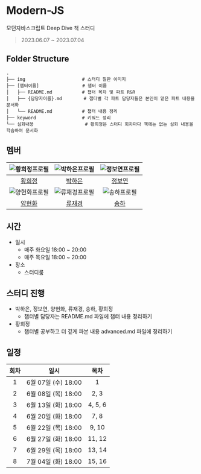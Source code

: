 # Modern-JS
모던자바스크립트 Deep Dive 책 스터디 
> 2023.06.07 ~ 2023.07.04

## Folder Structure

    .
    ├── img                     # 스터디 칠판 이미지
    ├── [챕터이름]                # 챕터 이름
    │   ├── README.md           # 챕터 목차 및 파트 R&R 
    │   ├── {담당자이름}.md        # 챕터별 각 파트 담당자들은 본인이 맡은 파트 내용을 문서화
    │   └── README.md           # 챕터 내용 정리
    ├── keyword                 # 키워드 정리
    └── 심화내용                   # 황희정은 스터디 회차마다 책에는 없는 심화 내용을 학습하여 문서화

## 멤버

|  ![황희정프로필](https://github.com/hjstep.png?size=100)  | ![박하은프로필](https://github.com/pullingoff.png?size=100) |    ![정보연프로필](https://github.com/boyeonJ.png?size=100)     |
|:---------------------------------------------------:|:-----------------------------------------------------:|:--------------------------------------------------:|
|          [황희정](https://github.com/hjstep)           |         [박하은](https://github.com/pullingoff)          |         [정보연](https://github.com/boyeonJ)          |
| ![양현화프로필](https://github.com/hhyanghh.png?size=100) |   ![류재경프로필](https://github.com/ujkey.png?size=100)    | ![송하프로필](https://github.com/poan1221.png?size=100) |                                                    |
|         [양현화](https://github.com/hhyanghh)          |            [류재경](https://github.com/ujkey)            |         [송하](https://github.com/poan1221)          |                                                        |

## 시간

- 일시
    - 매주 화요일 18:00 ~ 20:00<br/>
    - 매주 목요일 18:00 ~ 20:00
- 장소
    - 스터디룸

## 스터디 진행

- 박하은, 정보연, 양현화, 류재경, 송하, 황희정
  - 챕터별 담당자는 README.md 파일에 챕터 내용 정리하기
- 황희정
  - 챕터별 공부하고 더 깊게 파본 내용 advanced.md 파일에 정리하기

## 일정

| 회차  |        일시        |   목차    |
|:---:|:----------------:|:-------:|
|  1  | 6월 07일 (수) 18:00 |    1    |
|  2  | 6월 08일 (목) 18:00 |  2,  3  | 
|  3  | 6월 13일 (화) 18:00 | 4, 5, 6 | 
|  4  | 6월 20일 (화) 18:00 |  7, 8   | 
|  5  | 6월 22일 (목) 18:00 |  9, 10  | 
|  6  | 6월 27일 (화) 18:00 | 11, 12  | 
|  7  | 6월 29일 (목) 18:00 | 13, 14  | 
|  8  | 7월 04일 (화) 18:00 | 15, 16  | 
